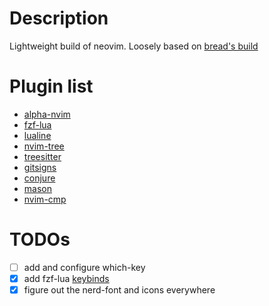 # Description
Lightweight build of neovim. Loosely based on [bread's build](https://github.com/BreadOnPenguins/nvim)

# Plugin list
- [alpha-nvim](https://github.com/goolord/alpha-nvim)
- [fzf-lua](https://github.com/ibhagwan/fzf-lua)
- [lualine](https://github.com/nvim-lualine/lualine.nvim)
- [nvim-tree](https://github.com/nvim-tree/nvim-tree.lua)
- [treesitter](https://github.com/nvim-treesitter/nvim-treesitter)
- [gitsigns](https://github.com/lewis6991/gitsigns.nvim)
- [conjure](https://github.com/Olical/conjure)
- [mason](https://github.com/williamboman/mason.nvim)
- [nvim-cmp](https://github.com/hrsh7th/nvim-cmp)

# TODOs
- [ ] add and configure which-key
- [x] add fzf-lua [keybinds](https://github.com/ibhagwan/fzf-lua?tab=readme-ov-file#commands)
- [x] figure out the nerd-font and icons everywhere
